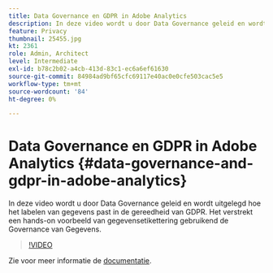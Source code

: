 ```yaml
---
title: Data Governance en GDPR in Adobe Analytics
description: In deze video wordt u door Data Governance geleid en wordt uitgelegd hoe het labelen van gegevens past in de gereedheid van GDPR. Het verstrekt een hands-on voorbeeld van gegevensetikettering gebruikend de Governance van Gegevens.
feature: Privacy
thumbnail: 25455.jpg
kt: 2361
role: Admin, Architect
level: Intermediate
exl-id: b78c2b02-a4cb-413d-83c1-ec6a6ef61630
source-git-commit: 84984ad9bf65cfc69117e40ac0e0cfe503cac5e5
workflow-type: tm+mt
source-wordcount: '84'
ht-degree: 0%

---
```


# Data Governance en GDPR in Adobe Analytics {#data-governance-and-gdpr-in-adobe-analytics}

In deze video wordt u door Data Governance geleid en wordt uitgelegd hoe het labelen van gegevens past in de gereedheid van GDPR. Het verstrekt een hands-on voorbeeld van gegevensetikettering gebruikend de Governance van Gegevens.

>[!VIDEO](https://video.tv.adobe.com/v/25455/?quality=12&learn=on)

Zie voor meer informatie de [documentatie](https://experienceleague.adobe.com/docs/analytics/admin/data-governance/an-gdpr-overview.html?lang=en).

